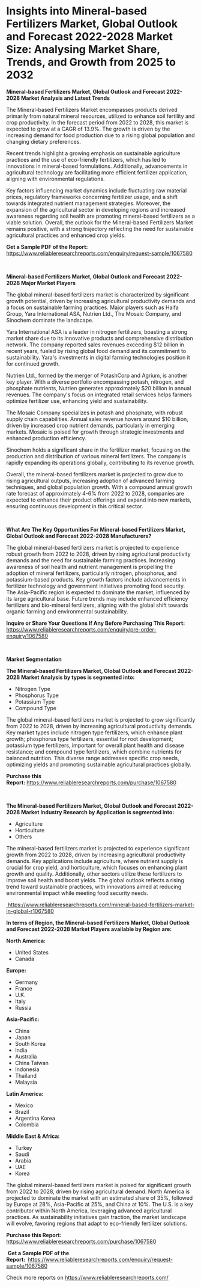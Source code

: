 <p><h1>Insights into Mineral-based Fertilizers Market, Global Outlook and Forecast 2022-2028 Market Size: Analysing Market Share, Trends, and Growth from 2025 to 2032</h1></p><p><strong>Mineral-based Fertilizers Market, Global Outlook and Forecast 2022-2028 Market Analysis and Latest Trends</strong></p>
<p><p>The Mineral-based Fertilizers Market encompasses products derived primarily from natural mineral resources, utilized to enhance soil fertility and crop productivity. In the forecast period from 2022 to 2028, this market is expected to grow at a CAGR of 13.9%. The growth is driven by the increasing demand for food production due to a rising global population and changing dietary preferences. </p><p>Recent trends highlight a growing emphasis on sustainable agriculture practices and the use of eco-friendly fertilizers, which has led to innovations in mineral-based formulations. Additionally, advancements in agricultural technology are facilitating more efficient fertilizer application, aligning with environmental regulations. </p><p>Key factors influencing market dynamics include fluctuating raw material prices, regulatory frameworks concerning fertilizer usage, and a shift towards integrated nutrient management strategies. Moreover, the expansion of the agricultural sector in developing regions and increased awareness regarding soil health are promoting mineral-based fertilizers as a viable solution. Overall, the outlook for the Mineral-based Fertilizers Market remains positive, with a strong trajectory reflecting the need for sustainable agricultural practices and enhanced crop yields.</p></p>
<p><strong>Get a Sample PDF of the Report:&nbsp;</strong> <a href="https://www.reliableresearchreports.com/enquiry/request-sample/1067580?utm_campaign=3260&utm_medium=2&utm_source=Github&utm_content=ia&utm_term=21032025&utm_id=mineral-based-fertilizers-market-global-outlook-and-forecast-2022-2028">https://www.reliableresearchreports.com/enquiry/request-sample/1067580</a></p>
<p>&nbsp;</p>
<p><strong>Mineral-based Fertilizers Market, Global Outlook and Forecast 2022-2028 Major Market Players</strong></p>
<p><p>The global mineral-based fertilizers market is characterized by significant growth potential, driven by increasing agricultural productivity demands and a focus on sustainable farming practices. Major players such as Haifa Group, Yara International ASA, Nutrien Ltd., The Mosaic Company, and Sinochem dominate the landscape.</p><p>Yara International ASA is a leader in nitrogen fertilizers, boasting a strong market share due to its innovative products and comprehensive distribution network. The company reported sales revenues exceeding $12 billion in recent years, fueled by rising global food demand and its commitment to sustainability. Yara's investments in digital farming technologies position it for continued growth.</p><p>Nutrien Ltd., formed by the merger of PotashCorp and Agrium, is another key player. With a diverse portfolio encompassing potash, nitrogen, and phosphate nutrients, Nutrien generates approximately $20 billion in annual revenues. The company's focus on integrated retail services helps farmers optimize fertilizer use, enhancing yield and sustainability.</p><p>The Mosaic Company specializes in potash and phosphate, with robust supply chain capabilities. Annual sales revenue hovers around $10 billion, driven by increased crop nutrient demands, particularly in emerging markets. Mosaic is poised for growth through strategic investments and enhanced production efficiency.</p><p>Sinochem holds a significant share in the fertilizer market, focusing on the production and distribution of various mineral fertilizers. The company is rapidly expanding its operations globally, contributing to its revenue growth.</p><p>Overall, the mineral-based fertilizers market is projected to grow due to rising agricultural outputs, increasing adoption of advanced farming techniques, and global population growth. With a compound annual growth rate forecast of approximately 4-6% from 2022 to 2028, companies are expected to enhance their product offerings and expand into new markets, ensuring continuous development in this critical sector.</p></p>
<p>&nbsp;</p>
<p><strong>What Are The Key Opportunities For Mineral-based Fertilizers Market, Global Outlook and Forecast 2022-2028 Manufacturers?</strong></p>
<p><p>The global mineral-based fertilizers market is projected to experience robust growth from 2022 to 2028, driven by rising agricultural productivity demands and the need for sustainable farming practices. Increasing awareness of soil health and nutrient management is propelling the adoption of mineral fertilizers, particularly nitrogen, phosphorus, and potassium-based products. Key growth factors include advancements in fertilizer technology and government initiatives promoting food security. The Asia-Pacific region is expected to dominate the market, influenced by its large agricultural base. Future trends may include enhanced efficiency fertilizers and bio-mineral fertilizers, aligning with the global shift towards organic farming and environmental sustainability.</p></p>
<p><strong>Inquire or Share Your Questions If Any Before Purchasing This Report:</strong> <a href="https://www.reliableresearchreports.com/enquiry/pre-order-enquiry/1067580?utm_campaign=3260&utm_medium=2&utm_source=Github&utm_content=ia&utm_term=21032025&utm_id=mineral-based-fertilizers-market-global-outlook-and-forecast-2022-2028">https://www.reliableresearchreports.com/enquiry/pre-order-enquiry/1067580</a></p>
<p>&nbsp;</p>
<p><strong>Market Segmentation</strong></p>
<p><strong>The Mineral-based Fertilizers Market, Global Outlook and Forecast 2022-2028 Market Analysis by types is segmented into:</strong></p>
<p><ul><li>Nitrogen Type</li><li>Phosphorus Type</li><li>Potassium Type</li><li>Compound Type</li></ul></p>
<p><p>The global mineral-based fertilizers market is projected to grow significantly from 2022 to 2028, driven by increasing agricultural productivity demands. Key market types include nitrogen type fertilizers, which enhance plant growth; phosphorus type fertilizers, essential for root development; potassium type fertilizers, important for overall plant health and disease resistance; and compound type fertilizers, which combine nutrients for balanced nutrition. This diverse range addresses specific crop needs, optimizing yields and promoting sustainable agricultural practices globally.</p></p>
<p><strong>Purchase this Report:&nbsp;</strong><a href="https://www.reliableresearchreports.com/purchase/1067580?utm_campaign=3260&utm_medium=2&utm_source=Github&utm_content=ia&utm_term=21032025&utm_id=mineral-based-fertilizers-market-global-outlook-and-forecast-2022-2028">https://www.reliableresearchreports.com/purchase/1067580</a></p>
<p>&nbsp;</p>
<p><strong>The Mineral-based Fertilizers Market, Global Outlook and Forecast 2022-2028 Market Industry Research by Application is segmented into:</strong></p>
<p><ul><li>Agriculture</li><li>Horticulture</li><li>Others</li></ul></p>
<p><p>The mineral-based fertilizers market is projected to experience significant growth from 2022 to 2028, driven by increasing agricultural productivity demands. Key applications include agriculture, where nutrient supply is crucial for crop yield, and horticulture, which focuses on enhancing plant growth and quality. Additionally, other sectors utilize these fertilizers to improve soil health and boost yields. The global outlook reflects a rising trend toward sustainable practices, with innovations aimed at reducing environmental impact while meeting food security needs.</p></p>
<p><a href="https://www.reliableresearchreports.com/mineral-based-fertilizers-market-in-global-r1067580?utm_campaign=3260&utm_medium=2&utm_source=Github&utm_content=ia&utm_term=21032025&utm_id=mineral-based-fertilizers-market-global-outlook-and-forecast-2022-2028">&nbsp;https://www.reliableresearchreports.com/mineral-based-fertilizers-market-in-global-r1067580</a></p>
<p><strong>In terms of Region, the Mineral-based Fertilizers Market, Global Outlook and Forecast 2022-2028 Market Players available by Region are:</strong></p>
<p>
    <p> <strong> North America: </strong>
        <ul>
            <li>United States</li>
            <li>Canada</li>
        </ul>
        </p> 
    <p> <strong> Europe: </strong>
        <ul>
            <li>Germany</li>
            <li>France</li>
            <li>U.K.</li>
            <li>Italy</li>
            <li>Russia</li>
        </ul>
        </p> 
    <p> <strong> Asia-Pacific: </strong>
        <ul>
            <li>China</li>
            <li>Japan</li>
            <li>South Korea</li>
            <li>India</li>
            <li>Australia</li>
            <li>China Taiwan</li>
            <li>Indonesia</li>
            <li>Thailand</li>
            <li>Malaysia</li>
        </ul>
        </p> 
    <p> <strong> Latin America: </strong>
        <ul>
            <li>Mexico</li>
            <li>Brazil</li>
            <li>Argentina Korea</li>
            <li>Colombia</li>
        </ul>
        </p> 
    <p> <strong> Middle East & Africa: </strong>
        <ul>
            <li>Turkey</li>
            <li>Saudi</li>
            <li>Arabia</li>
            <li>UAE</li>
            <li>Korea</li>
        </ul>
    </p>
    </p>
<p><p>The global mineral-based fertilizers market is poised for significant growth from 2022 to 2028, driven by rising agricultural demand. North America is projected to dominate the market with an estimated share of 35%, followed by Europe at 28%, Asia-Pacific at 25%, and China at 10%. The U.S. is a key contributor within North America, leveraging advanced agricultural practices. As sustainability initiatives gain traction, the market landscape will evolve, favoring regions that adapt to eco-friendly fertilizer solutions.</p></p>
<p><strong>Purchase this Report: </strong><a href="https://www.reliableresearchreports.com/purchase/1067580?utm_campaign=3260&utm_medium=2&utm_source=Github&utm_content=ia&utm_term=21032025&utm_id=mineral-based-fertilizers-market-global-outlook-and-forecast-2022-2028">https://www.reliableresearchreports.com/purchase/1067580</a></p>
<p>&nbsp;<strong>Get a Sample PDF of the Report:&nbsp;&nbsp;</strong><a href="https://www.reliableresearchreports.com/enquiry/request-sample/1067580?utm_campaign=3260&utm_medium=2&utm_source=Github&utm_content=ia&utm_term=21032025&utm_id=mineral-based-fertilizers-market-global-outlook-and-forecast-2022-2028">https://www.reliableresearchreports.com/enquiry/request-sample/1067580</a></p>
<p><strong></strong></p>
<p>Check more reports on <a href="https://www.reliableresearchreports.com/?utm_campaign=3260&utm_medium=2&utm_source=Github&utm_content=ia&utm_term=21032025&utm_id=mineral-based-fertilizers-market-global-outlook-and-forecast-2022-2028">https://www.reliableresearchreports.com/</a></p>